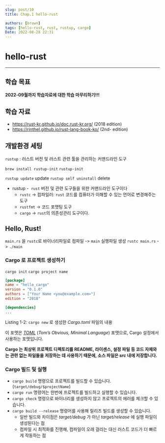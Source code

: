 ```yaml
---
slug: post/10
title: Chap.1 hello-rust

authors: [brown]
tags: [hello-rust, rust, rustup, cargo]
Date: 2022-08-28 22:31
---
```


# hello-rust

---

## 학습 목표

**2022-09월까지 학습자료에 대한 학습 마무리하기!!!**

## 학습 자료

- https://rust-kr.github.io/doc.rust-kr.org/ (2018 edition)
- https://rinthel.github.io/rust-lang-book-ko/ (2nd- edition)

## 개발환경 세팅

`rustup` : 러스트 버전 및 러스트 관련 툴을 관리하는 커맨드라인 도구

`brew install rustup-init`
`rustup-init`

`rustup update` update
`rustup self uninstall` delete

- rustup -  `rust` 버전 및 관련 도구들을 위한 커맨드라인 도구이다
  - `rustc` -> 컴파일러: `rust` 코드를 컴퓨터가 이해할 수 있는 언어로 변경해주는 도구
  - `rustfmt` -> 코드 포맷팅 도구
  - `cargo` -> `rust`의 의존성관리 도구이다.

## Hello, Rust!

`main.rs` 을 `rustc`로 바이너리파일로 컴파일 -> `main` 실행파일 생성
`rustc main.rs` -> `./main`

### Cargo 로 프로젝트 생성하기

`cargo init`
`cargo project name`

```toml
[package]
name = "hello_cargo"
version = "0.1.0"
authors = ["Your Name <you@example.com>"]
edition = "2018"

[dependencies]
...
```

Listing 1-2: `cargo new` 로 생성한 *Cargo.toml* 파일의 내용

이 포맷은 [_TOML_](https://toml.io/) (_Tom’s Obvious, Minimal Language_) 포맷으로, Cargo 설정에서 사용하는 포맷입니다.

**Cargo 는 최상위 프로젝트 디렉토리를 README, 라이센스, 설정 파일 등 코드 자체와는 관련 없는 파일들을 저장하는 데 사용하기 때문에, 소스 파일은 *src* 내에 저장합니다.**

### Cargo 빌드 및 실행

- `cargo build` 명령으로 프로젝트를 빌드할 수 있습니다.(`target/debug/$projectName`)
- `cargo run` 명령어는 한번에 프로젝트를 빌드하고 실행할 수 있습니다.
- `cargo check` 명령으로 바이너리를 생성하지 않고 프로젝트의 에러를 체크할 수 있습니다.
- `cargo build --release` 명령어를 사용해 릴리즈 빌드를 생성할 수 있습니다.
  - 일반 빌드와 차이점은 *target/debug* 가 아닌 *target/release* 에 실행 파일이 생성된다는 점
  - 컴파일 시 최적화를 진행해, 컴파일이 오래 걸리는 대신 러스트 코드가 더 빠르게 작동하는 점
